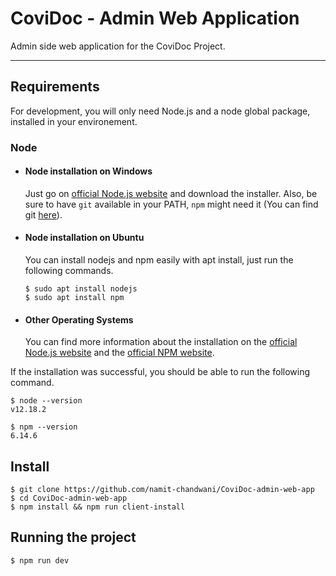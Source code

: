 # CoviDoc - Admin Web Application

Admin side web application for the CoviDoc Project.

---
## Requirements

For development, you will only need Node.js and a node global package, installed in your environement.

### Node
- #### Node installation on Windows

  Just go on [official Node.js website](https://nodejs.org/) and download the installer.
Also, be sure to have `git` available in your PATH, `npm` might need it (You can find git [here](https://git-scm.com/)).

- #### Node installation on Ubuntu

  You can install nodejs and npm easily with apt install, just run the following commands.

      $ sudo apt install nodejs
      $ sudo apt install npm

- #### Other Operating Systems
  You can find more information about the installation on the [official Node.js website](https://nodejs.org/) and the [official NPM website](https://npmjs.org/).

If the installation was successful, you should be able to run the following command.

    $ node --version
    v12.18.2

    $ npm --version
    6.14.6



## Install

    $ git clone https://github.com/namit-chandwani/CoviDoc-admin-web-app
    $ cd CoviDoc-admin-web-app
    $ npm install && npm run client-install

## Running the project

    $ npm run dev

